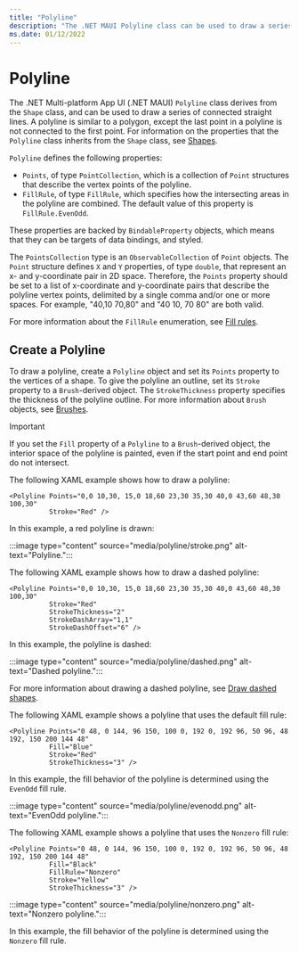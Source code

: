 ```yaml
---
title: "Polyline"
description: "The .NET MAUI Polyline class can be used to draw a series of connected straight lines."
ms.date: 01/12/2022
---
```


# Polyline

The .NET Multi-platform App UI (.NET MAUI) `Polyline` class derives from the `Shape` class, and can be used to draw a series of connected straight lines. A polyline is similar to a polygon, except the last point in a polyline is not connected to the first point. For information on the properties that the `Polyline` class inherits from the `Shape` class, see [Shapes](index.md).

`Polyline` defines the following properties:

- `Points`, of type `PointCollection`, which is a collection of `Point` structures that describe the vertex points of the polyline.
- `FillRule`, of type `FillRule`, which specifies how the intersecting areas in the polyline are combined. The default value of this property is `FillRule.EvenOdd`.

These properties are backed by `BindableProperty` objects, which means that they can be targets of data bindings, and styled.

The `PointsCollection` type is an `ObservableCollection` of `Point` objects. The `Point` structure defines `X` and `Y` properties, of type `double`, that represent an x- and y-coordinate pair in 2D space. Therefore, the `Points` property should be set to a list of x-coordinate and y-coordinate pairs that describe the polyline vertex points, delimited by a single comma and/or one or more spaces. For example, "40,10 70,80" and "40 10, 70 80" are both valid.

For more information about the `FillRule` enumeration, see [Fill rules](fillrules.md).

## Create a Polyline

To draw a polyline, create a `Polyline` object and set its `Points` property to the vertices of a shape. To give the polyline an outline, set its `Stroke` property to a `Brush`-derived object. The `StrokeThickness` property specifies the thickness of the polyline outline. For more information about `Brush` objects, see [Brushes](~/user-interface/brushes/index.md).

> [!IMPORTANT]
> If you set the `Fill` property of a `Polyline` to a `Brush`-derived object, the interior space of the polyline is painted, even if the start point and end point do not intersect.

The following XAML example shows how to draw a polyline:

```xaml
<Polyline Points="0,0 10,30, 15,0 18,60 23,30 35,30 40,0 43,60 48,30 100,30"
          Stroke="Red" />
```

In this example, a red polyline is drawn:

:::image type="content" source="media/polyline/stroke.png" alt-text="Polyline.":::

The following XAML example shows how to draw a dashed polyline:

```xaml
<Polyline Points="0,0 10,30, 15,0 18,60 23,30 35,30 40,0 43,60 48,30 100,30"
          Stroke="Red"
          StrokeThickness="2"
          StrokeDashArray="1,1"
          StrokeDashOffset="6" />
```

In this example, the polyline is dashed:

:::image type="content" source="media/polyline/dashed.png" alt-text="Dashed polyline.":::

For more information about drawing a dashed polyline, see [Draw dashed shapes](index.md#draw-dashed-shapes).

The following XAML example shows a polyline that uses the default fill rule:

```xaml
<Polyline Points="0 48, 0 144, 96 150, 100 0, 192 0, 192 96, 50 96, 48 192, 150 200 144 48"
          Fill="Blue"
          Stroke="Red"
          StrokeThickness="3" />
```

In this example, the fill behavior of the polyline is determined using the `EvenOdd` fill rule.

:::image type="content" source="media/polyline/evenodd.png" alt-text="EvenOdd polyline.":::

The following XAML example shows a polyline that uses the `Nonzero` fill rule:

```xaml
<Polyline Points="0 48, 0 144, 96 150, 100 0, 192 0, 192 96, 50 96, 48 192, 150 200 144 48"
          Fill="Black"
          FillRule="Nonzero"
          Stroke="Yellow"
          StrokeThickness="3" />
```

:::image type="content" source="media/polyline/nonzero.png" alt-text="Nonzero polyline.":::

In this example, the fill behavior of the polyline is determined using the `Nonzero` fill rule.
